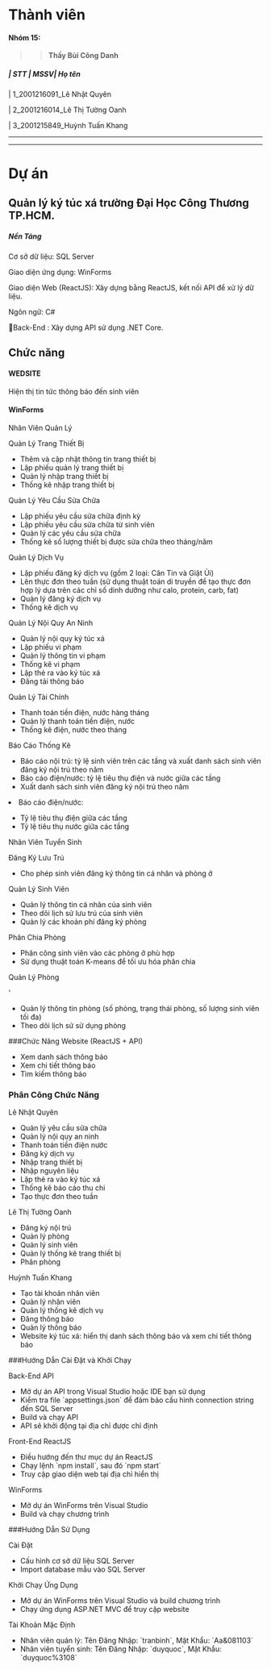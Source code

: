 # Thành viên
<h4> Nhóm 15: </h4>

>>**Thầy  Bùi Công Danh**
  
<h5>| STT | MSSV| Họ tên</h5>
<p>|  1_2001216091_Lê Nhật Quyên</p>
<p>|  2_2001216014_Lê Thị Tường Oanh</p>
<p>|  3_2001215849_Huỳnh Tuấn Khang </p>

-----------------------------------------------


-----------------------------------------------
# Dự án

##  Quản lý ký túc xá trường Đại Học Công Thương TP.HCM.

<h5> Nền Tảng </h5>
<p> Cơ sở dữ liệu: SQL Server</p>
<p>Giao diện ứng dụng: WinForms </p>

<p>Giao diện Web (ReactJS): Xây dựng bằng ReactJS, kết nối API để xử lý dữ liệu.</p>
<p>Ngôn ngữ: C# </p>
<p>Back-End : Xây dựng API sử dụng  .NET Core. </p>

## Chức năng
#### WEDSITE
<p>Hiện thị tin tức thông báo đến sinh viên </p>


#### WinForms
<p>Nhân Viên Quản Lý</p> 

<p>Quản Lý Trang Thiết Bị</p>
 <ul>
 <li>Thêm và cập nhật thông tin trang thiết bị</li>
 <li>Lập phiếu quản lý trang thiết bị</li> 
<li>Quản lý nhập trang thiết bị</li>
 <li>Thống kê nhập trang thiết bị</li>
 </ul>

 <p>Quản Lý Yêu Cầu Sửa Chữa</p>
 <ul> <li>Lập phiếu yêu cầu sửa chữa định kỳ</li>
 <li>Lập phiếu yêu cầu sửa chữa từ sinh viên</li> 
<li>Quản lý các yêu cầu sửa chữa</li>
 <li>Thống kê số lượng thiết bị được sửa chữa theo tháng/năm</li> 
</ul>

 <p>Quản Lý Dịch Vụ</p>
 <ul> 
<li>Lập phiếu đăng ký dịch vụ (gồm 2 loại: Căn Tin và Giặt Ủi)</li>
 <li>Lên thực đơn theo tuần (sử dụng thuật toán di truyền để tạo thực đơn hợp lý dựa trên các chỉ số dinh dưỡng như calo, protein, carb, fat)</li>
 <li>Quản lý đăng ký dịch vụ</li>
 <li>Thống kê dịch vụ</li> 
</ul> 

<p>Quản Lý Nội Quy An Ninh</p>
 <ul>
 <li>Quản lý nội quy ký túc xá</li>
 <li>Lập phiếu vi phạm</li> <li>Quản lý thông tin vi phạm</li> <li>Thống kê vi phạm</li>
 <li>Lập thẻ ra vào ký túc xá</li>
 <li>Đăng tải thông báo</li>
 </ul>

<p>Quản Lý Tài Chính</p> 
<ul> 
<li>Thanh toán tiền điện, nước hàng tháng</li>
<li>Quản lý thanh toán tiền điện, nước</li> <li>Thống kê điện, nước theo tháng</li>
</ul>

<p>Báo Cáo Thống Kê</p> 
<ul>
<li>Báo cáo nội trú: tỷ lệ sinh viên trên các tầng và xuất danh sách sinh viên đăng ký nội trú theo năm</li>
<li>Báo cáo điện/nước: tỷ lệ tiêu thụ điện và nước giữa các tầng</li>
<li>Xuất danh sách sinh viên đăng ký nội trú theo năm</li> 
</ul>
<li>Báo cáo điện/nước:</li> 
<ul> 
<li>Tỷ lệ tiêu thụ điện giữa các tầng</li> 
<li>Tỷ lệ tiêu thụ nước giữa các tầng</li> 
</ul>
</ul> 

<p>Nhân Viên Tuyển Sinh</p> 
<p>Đăng Ký Lưu Trú</p> 
<ul>
 <li>Cho phép sinh viên đăng ký thông tin cá nhân và phòng ở</li> 
</ul> 

<p>Quản Lý Sinh Viên</p> 
<ul> 
<li>Quản lý thông tin cá nhân của sinh viên</li> 
<li>Theo dõi lịch sử lưu trú của sinh viên</li> 
<li>Quản lý các khoản phí đăng ký phòng</li> 
</ul> 

<p>Phân Chia Phòng</p> 
<ul> 
<li>Phân công sinh viên vào các phòng ở phù hợp</li> 
<li>Sử dụng thuật toán K-means để tối ưu hóa phân chia</li> </ul> 

<p>Quản Lý Phòng</p> '
<ul> 
<li>Quản lý thông tin phòng (số phòng, trạng thái phòng, số lượng sinh viên tối đa)</li> 
<li>Theo dõi lịch sử sử dụng phòng</li> 
</ul>


###Chức Năng Website (ReactJS + API)
<ul> 
<li>Xem danh sách thông báo</li> 
<li>Xem chi tiết thông báo</li> 
<li>Tìm kiếm thông báo</li> 
</ul>

### Phân Công Chức Năng

<p>Lê Nhật Quyên</p> 
<ul> <li>Quản lý yêu cầu sửa chữa</li> 
<li>Quản lý nội quy an ninh</li> 
<li>Thanh toán tiền điện nước</li> 
<li>Đăng ký dịch vụ</li> 
<li>Nhập trang thiết bị</li> 
<li>Nhập nguyên liệu</li> 
<li>Lập thẻ ra vào ký túc xá</li> 
<li>Thống kê báo cáo thu chi</li> 
<li>Tạo thực đơn theo tuần</li> </ul> 

<p>Lê Thị Tường Oanh</p> 
<ul> <li>Đăng ký nội trú</li> 
<li>Quản lý phòng</li> 
<li>Quản lý sinh viên</li> 
<li>Quản lý thống kê trang thiết bị</li> 
<li>Phân phòng</li> </ul> 

<p>Huỳnh Tuấn Khang</p> 
<ul> <li>Tạo tài khoản nhân viên</li> 
<li>Quản lý nhân viên</li> 
<li>Quản lý thống kê dịch vụ</li> 
<li>Đăng thông báo</li> 
<li>Quản lý thông báo</li> 
<li>Website ký túc xá: hiển thị danh sách thông báo và xem chi tiết thông báo</li> 
</ul>


###Hướng Dẫn Cài Đặt và Khởi Chạy
<p>Back-End API</p> <ul> 

<li>Mở dự án API trong Visual Studio hoặc IDE bạn sử dụng</li> <li>Kiểm tra file `appsettings.json` để đảm bảo cấu hình connection string đến SQL Server</li> 
<li>Build và chạy API</li> 
<li>API sẽ khởi động tại địa chỉ được chỉ định</li> </ul> <p>Front-End ReactJS</p> <ul> 
<li>Điều hướng đến thư mục dự án ReactJS</li> 
<li>Chạy lệnh `npm install`, sau đó `npm start`</li> 
<li>Truy cập giao diện web tại địa chỉ hiển thị</li> 
</ul> 

<p>WinForms</p> 
<ul> 
<li>Mở dự án WinForms trên Visual Studio</li> 
<li>Build và chạy chương trình</li> 
</ul>

###Hướng Dẫn Sử Dụng
<p>Cài Đặt</p> 
<ul> 
<li>Cấu hình cơ sở dữ liệu SQL Server</li> <li>Import database mẫu vào SQL Server</li> </ul> 

<p>Khởi Chạy Ứng Dụng</p> 
<ul> 
<li>Mở dự án WinForms trên Visual Studio và build chương trình</li> 
<li>Chạy ứng dụng ASP.NET MVC để truy cập website</li> 
</ul> 

<p>Tài Khoản Mặc Định</p> 
<ul> 
<li>Nhân viên quản lý: Tên Đăng Nhập: `tranbinh`, Mật Khẩu: `Aa&081103`</li> 
<li>Nhân viên tuyển sinh: Tên Đăng Nhập: `duyquoc`, Mật Khẩu: `duyquoc%3108`</li> 
</ul>
